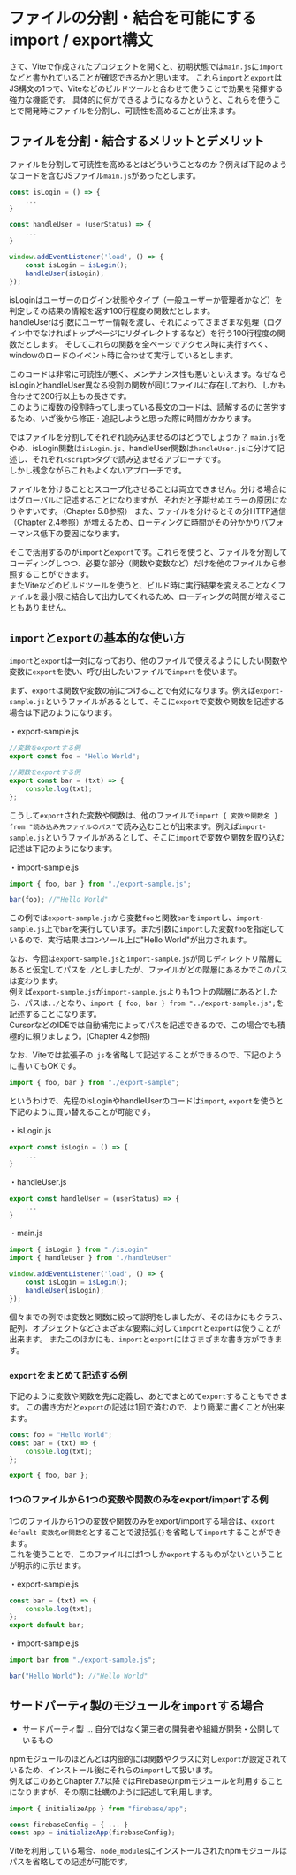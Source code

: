 # ファイルの分割・結合を可能にするimport / export構文
さて、Viteで作成されたプロジェクトを開くと、初期状態では`main.js`に`import`などと書かれていることが確認できるかと思います。
これら`import`と`export`はJS構文の1つで、Viteなどのビルドツールと合わせて使うことで効果を発揮する強力な機能です。
具体的に何ができるようになるかというと、これらを使うことで開発時にファイルを分割し、可読性を高めることが出来ます。

## ファイルを分割・結合するメリットとデメリット
ファイルを分割して可読性を高めるとはどういうことなのか？例えば下記のようなコードを含むJSファイル`main.js`があったとします。

```js
const isLogin = () => {
    ...
}

const handleUser = (userStatus) => {
    ...
}

window.addEventListener('load', () => {
    const isLogin = isLogin();
    handleUser(isLogin);
});
```

isLoginはユーザーのログイン状態やタイプ（一般ユーザーか管理者かなど）を判定しその結果の情報を返す100行程度の関数だとします。  
handleUserは引数にユーザー情報を渡し、それによってさまざまな処理（ログイン中でなければトップページにリダイレクトするなど）を行う100行程度の関数だとします。
そしてこれらの関数を全ページでアクセス時に実行すべく、windowのロードのイベント時に合わせて実行しているとします。

このコードは非常に可読性が悪く、メンテナンス性も悪いといえます。なぜならisLoginとhandleUser異なる役割の関数が同じファイルに存在しており、しかも合わせて200行以上もの長さです。  
このように複数の役割持ってしまっている長文のコードは、読解するのに苦労するため、いざ後から修正・追記しようと思った際に時間がかかります。  

ではファイルを分割してそれぞれ読み込ませるのはどうでしょうか？
`main.js`をやめ、isLogin関数は`isLogin.js`、handleUser関数は`handleUser.js`に分けて記述し、それぞれ`<script>`タグで読み込ませるアプローチです。  
しかし残念ながらこれもよくないアプローチです。

ファイルを分けることとスコープ化させることは両立できません。分ける場合にはグローバルに記述することになりますが、それだと予期せぬエラーの原因になりやすいです。（Chapter 5.8参照）
また、ファイルを分けるとその分HTTP通信（Chapter 2.4参照）が増えるため、ローディングに時間がその分かかりパフォーマンス低下の要因になります。

そこで活用するのが`import`と`export`です。これらを使うと、ファイルを分割してコーディングしつつ、必要な部分（関数や変数など）だけを他のファイルから参照することができます。  
またViteなどのビルドツールを使うと、ビルド時に実行結果を変えることなくファイルを最小限に結合して出力してくれるため、ローディングの時間が増えることもありません。

## `import`と`export`の基本的な使い方
`import`と`export`は一対になっており、他のファイルで使えるようにしたい関数や変数に`export`を使い、呼び出したいファイルで`import`を使います。

まず、`export`は関数や変数の前につけることで有効になります。例えば`export-sample.js`というファイルがあるとして、そこに`export`で変数や関数を記述する場合は下記のようになります。

・export-sample.js
```js
//変数をexportする例
export const foo = "Hello World";

//関数をexportする例
export const bar = (txt) => {
    console.log(txt);
}; 
```

こうして`export`された変数や関数は、他のファイルで`import { 変数や関数名 } from "読み込み先ファイルのパス"`で読み込むことが出来ます。例えば`import-sample.js`というファイルがあるとして、そこに`import`で変数や関数を取り込む記述は下記のようになります。

・import-sample.js
```js
import { foo, bar } from "./export-sample.js";

bar(foo); //"Hello World"
```

この例では`export-sample.js`から変数`foo`と関数`bar`を`import`し、`import-sample.js`上で`bar`を実行しています。また引数に`import`した変数`foo`を指定しているので、実行結果はコンソール上に"Hello World"が出力されます。

なお、今回は`export-sample.js`と`import-sample.js`が同じディレクトリ階層にあると仮定してパスを`./`としましたが、ファイルがどの階層にあるかでこのパスは変わります。  
例えば`export-sample.js`が`import-sample.js`よりも1つ上の階層にあるとしたら、パスは`../`となり、`import { foo, bar } from "../export-sample.js";`を記述することになります。  
CursorなどのIDEでは自動補完によってパスを記述できるので、この場合でも積極的に頼りましょう。(Chapter 4.2参照)

なお、Viteでは拡張子の`.js`を省略して記述することができるので、下記のように書いてもOKです。

```js
import { foo, bar } from "./export-sample";
```

というわけで、先程のisLoginやhandleUserのコードは`import`, `export`を使うと下記のように買い替えることが可能です。

・isLogin.js
```js
export const isLogin = () => {
    ...
}
```

・handleUser.js
```js
export const handleUser = (userStatus) => {
    ...
}
```

・main.js
```js
import { isLogin } from "./isLogin"
import { handleUser } from "./handleUser"

window.addEventListener('load', () => {
    const isLogin = isLogin();
    handleUser(isLogin);
});
```

個々までの例では変数と関数に絞って説明をしましたが、そのほかにもクラス、配列、オブジェクトなどさまざまな要素に対して`import`と`export`は使うことが出来ます。
またこのほかにも、`import`と`export`にはさまざまな書き方ができます。

### `export`をまとめて記述する例
下記のように変数や関数を先に定義し、あとでまとめて`export`することもできます。
この書き方だと`export`の記述は1回で済むので、より簡潔に書くことが出来ます。

```js
const foo = "Hello World";
const bar = (txt) => {
    console.log(txt);
}; 

export { foo, bar };
```

### 1つのファイルから1つの変数や関数のみをexport/importする例

1つのファイルから1つの変数や関数のみをexport/importする場合は、`export default 変数名or関数名`とすることで波括弧`{}`を省略して`import`することができます。  
これを使うことで、このファイルには1つしか`export`するものがないということが明示的に示せます。

・export-sample.js
```js
const bar = (txt) => {
    console.log(txt);
}; 
export default bar;
```

・import-sample.js
```js
import bar from "./export-sample.js";

bar("Hello World"); //"Hello World"
```

## サードパーティ製のモジュールを`import`する場合
* サードパーティ製 ... 自分ではなく第三者の開発者や組織が開発・公開しているもの

npmモジュールのほとんどは内部的には関数やクラスに対し`export`が設定されているため、インストール後にそれらの`import`して扱います。  
例えばこのあとChapter 7.7以降ではFirebaseのnpmモジュールを利用することになりますが、その際に牡蠣のように記述して利用します。

```js
import { initializeApp } from "firebase/app";

const firebaseConfig = { ... }
const app = initializeApp(firebaseConfig);
```

Viteを利用している場合、`node_modules`にインストールされたnpmモジュールはパスを省略しての記述が可能です。  
